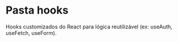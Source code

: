 # Pasta hooks

Hooks customizados do React para lógica reutilizável (ex: useAuth, useFetch, useForm).
